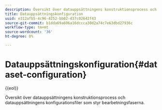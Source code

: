 ```yaml
---
description: Översikt över datauppsättningens konstruktionsprocess och datauppsättningens konfigurationsfiler som styr bearbetningsfaserna.
title: Datauppsättningskonfiguration
uuid: e312afb5-4c96-4252-bb02-d37c02642f43
source-git-commit: b1dda69a606a16dccca30d2a74c7e63dbd27936c
workflow-type: tm+mt
source-wordcount: '36'
ht-degree: 0%

---
```



# Datauppsättningskonfiguration{#dataset-configuration}

{{eol}}

Översikt över datauppsättningens konstruktionsprocess och datauppsättningens konfigurationsfiler som styr bearbetningsfaserna.

